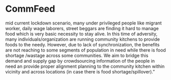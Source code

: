 # CommFeed
mid current lockdown scenario, many under privileged people like migrant worker, daily wage laborers, street beggars are finding it hard to manage food which is very basic necessity to stay alive. In this time of adversity, many individuals/organization are running community kitchens to provide foods to the needy. However, due to lack of synchronization, the benefits are not reaching to some segments of population in need while there is food shortage /wastage across some communities.  We aim to bridge this demand and supply gap by crowdsourcing information of the people in need an provide proper alignment planning to the community kitchen within vicinity and across locations (in case there is food shortage/spillover).”

